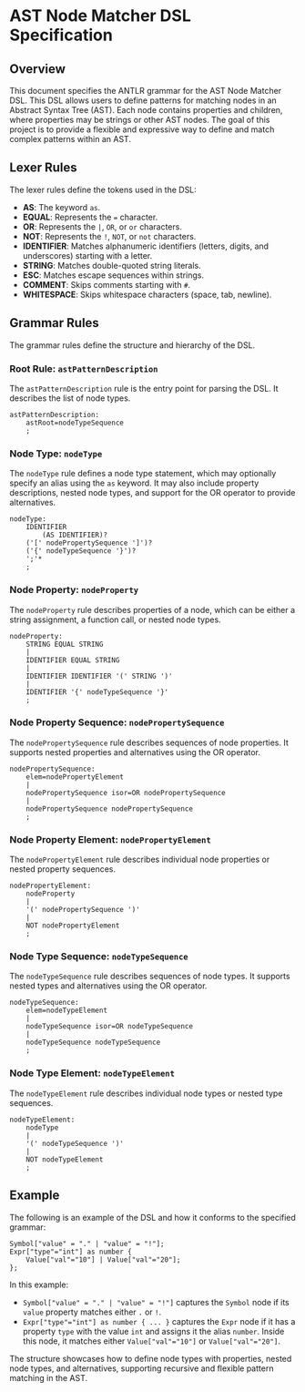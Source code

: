 # AST Node Matcher DSL Specification

## Overview

This document specifies the ANTLR grammar for the AST Node Matcher DSL. This DSL allows users to define patterns for matching nodes in an Abstract Syntax Tree (AST). Each node contains properties and children, where properties may be strings or other AST nodes. The goal of this project is to provide a flexible and expressive way to define and match complex patterns within an AST.

## Lexer Rules

The lexer rules define the tokens used in the DSL:

- **AS**: The keyword `as`.
- **EQUAL**: Represents the `=` character.
- **OR**: Represents the `|`, `OR`, or `or` characters.
- **NOT**: Represents the `!`, `NOT`, or `not` characters.
- **IDENTIFIER**: Matches alphanumeric identifiers (letters, digits, and underscores) starting with a letter.
- **STRING**: Matches double-quoted string literals.
- **ESC**: Matches escape sequences within strings.
- **COMMENT**: Skips comments starting with `#`.
- **WHITESPACE**: Skips whitespace characters (space, tab, newline).

## Grammar Rules

The grammar rules define the structure and hierarchy of the DSL.

### Root Rule: `astPatternDescription`

The `astPatternDescription` rule is the entry point for parsing the DSL. It describes the list of node types.

```antlr
astPatternDescription:
    astRoot=nodeTypeSequence
    ;
```

### Node Type: `nodeType`

The `nodeType` rule defines a node type statement, which may optionally specify an alias using the `as` keyword. It may also include property descriptions, nested node types, and support for the OR operator to provide alternatives.

```antlr
nodeType:
    IDENTIFIER
        (AS IDENTIFIER)?
    ('[' nodePropertySequence ']')?
    ('{' nodeTypeSequence '}')?
    ';'*
    ;
```

### Node Property: `nodeProperty`

The `nodeProperty` rule describes properties of a node, which can be either a string assignment, a function call, or nested node types.

```antlr
nodeProperty:
    STRING EQUAL STRING
    |
    IDENTIFIER EQUAL STRING
    |
    IDENTIFIER IDENTIFIER '(' STRING ')'
    |
    IDENTIFIER '{' nodeTypeSequence '}'
    ;
```

### Node Property Sequence: `nodePropertySequence`

The `nodePropertySequence` rule describes sequences of node properties. It supports nested properties and alternatives using the OR operator.

```antlr
nodePropertySequence:
    elem=nodePropertyElement
    |
    nodePropertySequence isor=OR nodePropertySequence
    |
    nodePropertySequence nodePropertySequence
    ;
```

### Node Property Element: `nodePropertyElement`

The `nodePropertyElement` rule describes individual node properties or nested property sequences.

```antlr
nodePropertyElement:
    nodeProperty
    |
    '(' nodePropertySequence ')'
    |
    NOT nodePropertyElement
    ;
```

### Node Type Sequence: `nodeTypeSequence`

The `nodeTypeSequence` rule describes sequences of node types. It supports nested types and alternatives using the OR operator.

```antlr
nodeTypeSequence:
    elem=nodeTypeElement
    |
    nodeTypeSequence isor=OR nodeTypeSequence
    |
    nodeTypeSequence nodeTypeSequence
    ;
```

### Node Type Element: `nodeTypeElement`

The `nodeTypeElement` rule describes individual node types or nested type sequences.

```antlr
nodeTypeElement:
    nodeType
    |
    '(' nodeTypeSequence ')'
    |
    NOT nodeTypeElement
    ;
```

## Example

The following is an example of the DSL and how it conforms to the specified grammar:

```plaintext
Symbol["value" = "." | "value" = "!"];
Expr["type"="int"] as number {
    Value["val"="10"] | Value["val"="20"];
};
```

In this example:

- `Symbol["value" = "." | "value" = "!"]` captures the `Symbol` node if its `value` property matches either `.` or `!`.
- `Expr["type"="int"] as number { ... }` captures the `Expr` node if it has a property `type` with the value `int` and assigns it the alias `number`. Inside this node, it matches either `Value["val"="10"]` or `Value["val"="20"]`.

The structure showcases how to define node types with properties, nested node types, and alternatives, supporting recursive and flexible pattern matching in the AST.
